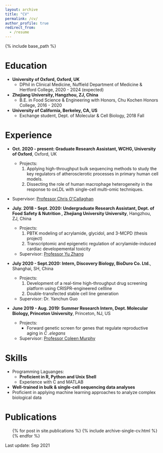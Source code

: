 ```yaml
---
layout: archive
title: "CV"
permalink: /cv/
author_profile: true
redirect_from:
  - /resume
---
```


{% include base_path %}

Education
======
* **University of Oxford, Oxford, UK** 
  *  DPhil in Clinical Medicine, Nuffield Department of Medicine & Hertford College, 2020 - 2024 (expected)
* **Zhejiang University, Hangzhou, ZJ, China**
  *  B.E. in Food Science & Engineering with Honors, Chu Kochen Honors College, 2016 - 2020
* **University of California, Berkeley, CA, US**
  *  Exchange student, Dept. of Molecular & Cell Biology, 2018 Fall

Experience
======
* **Oct. 2020 - present: Graduate Research Assistant, WCHG, University of Oxford**, Oxford, UK
  * Projects:
    1. Applying high-throughput bulk sequencing methods to study the key regulators of atherosclerotic processes in primary human cell models. 
    2. Dissecting the role of human macrophage heterogeneity in the response to oxLDL with single-cell multi-omic techniques. 
* Supervisor: [Professor Chris O'Callaghan](https://www.ndm.ox.ac.uk/team/chris-ocallaghan)

* **July. 2018 - Sept. 2020: Undergraduate Research Assistant, Dept. of Food Safety & Nutrition , Zhejiang University University**, Hangzhou, ZJ, China
  * Projects: 
    1. PBTK modeling of acrylamide, glycidol, and 3-MCPD (thesis project)
    2. Transcriptomic and epigenetic regulation of acrylamide-induced cardiac developemental toxicity 
  * Supervisor: [Professor Yu Zhang](https://person.zju.edu.cn/en/yzhang)

* **July 2020 - Sept.2020: Intern, Discovery Biology, BioDuro Co. Ltd.**, Shanghai, SH, China
  * Projects: 
    1. Development of a real-time high-throughput drug screening platform using CRISPR-engineered cellline
    2. Double-transfected stable cell line generation
  * Supervisor: Dr. Yanchun Guo

* **June 2019 - Aug. 2019: Summer Research Intern, Dept. Molecular Biology, Princeton University**, Princeton, NJ, US
  * Projects:
    * Forward genetic screen for genes that regulate reproductive aging in *C .elegans* 
  * Supervisor: [Professor Coleen Murphy](https://murphylab.princeton.edu/people/coleen-murphy)
  
Skills
======
* Programming Laguanges: 
  * **Proficient in R, Python and Unix Shell**
  * Experience with C and MATLAB
* **Well-trained in bulk & single-cell sequencing data analyses**
* Proficient in applying machine learning approaches to analyze complex biological data 

Publications
======
  <ul>{% for post in site.publications %}
    {% include archive-single-cv.html %}
  {% endfor %}</ul>

Last update: Sep 2021
